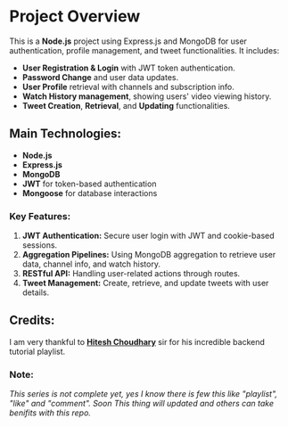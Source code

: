 # Project Overview

This is a **Node.js** project using Express.js and MongoDB for user authentication, profile management, and tweet functionalities. It includes:
- **User Registration & Login** with JWT token authentication.
- **Password Change** and user data updates.
- **User Profile** retrieval with channels and subscription info.
- **Watch History management**, showing users' video viewing history.
- **Tweet Creation**, **Retrieval**, and **Updating** functionalities.

## Main Technologies:

- **Node.js**
- **Express.js**
- **MongoDB**
- **JWT** for token-based authentication
- **Mongoose** for database interactions

### Key Features:

1. **JWT Authentication:** Secure user login with JWT and cookie-based sessions.
2. **Aggregation Pipelines:** Using MongoDB aggregation to retrieve user data, channel info, and watch history.
3. **RESTful API:** Handling user-related actions through routes.
4. **Tweet Management:** Create, retrieve, and update tweets with user details.

## Credits:
I am very thankful to [**Hitesh Choudhary**](https://github.com/hiteshchoudhary) sir for his incredible backend tutorial playlist.

### Note: 
*This series is not complete yet, yes I know there is few this like "playlist", "like" and "comment". Soon This thing will updated and others can take benifits with this repo.*
